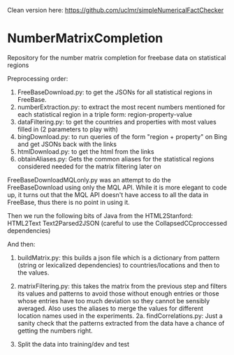 Clean version here: https://github.com/uclmr/simpleNumericalFactChecker


NumberMatrixCompletion
======================

Repository for the number matrix completion for freebase data on statistical regions

Preprocessing order:

1. FreeBaseDownload.py: to get the JSONs for all statistical regions in FreeBase.
2. numberExtraction.py: to extract the most recent numbers mentioned for each statistical region in a triple form: region-property-value
3. dataFiltering.py: to get the countries and properties with most values filled in (2 parameters to play with)
4. bingDownload.py: to run queries of the form "region + property" on Bing and get JSONs back with the links
5. htmlDownload.py: to get the html from the links
6. obtainAliases.py: Gets the common aliases for the statistical regions considered needed for the matrix filtering later on

FreeBaseDownloadMQLonly.py was an attempt to do the FreeBaseDownload using only the MQL API. While it is more elegant to code up, it turns out that the MQL API doesn't have access to all the data in FreeBase, thus there is no point in using it.

Then we run the following bits of Java from the HTML2Stanford:
HTML2Text
Text2Parsed2JSON (careful to use the CollapsedCCproccessed dependencies)

And then:

1. buildMatrix.py: this builds a json file which is a dictionary from pattern (string or lexicalized dependencies) to countries/locations and then to the values.
2. matrixFiltering.py: this takes the matrix from the previous step and filters its values and patterns to avoid those without enough entries or those whose entries have too much deviation so they cannot be sensibly averaged. Also uses the aliases to merge the values for different location names used in the experiments.
2a. findCorrelations.py: Just a sanity check that the patterns extracted from the data have a chance of getting the numbers right.

3. Split the data into training/dev and test
